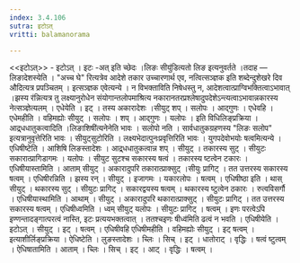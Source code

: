 ```yaml
---
index: 3.4.106
sutra: इटोऽत्‌
vritti: balamanorama

---
```

<<इटोऽत्>> - इटोऽत् । इटः -अत् इति च्छेदः ।लिङः सीयु॑डित्यतो लिङ इत्यनुवर्तते ।तदाह — लिङादेशस्येति । "अच्च घे" रित्यत्रेव आदेशे तकार उच्चारणार्थ एव, नत्वित्सञ्ज्ञक इति शब्देन्दुशेखरे दिव औदित्यत्र प्रपञ्चितम् । इत्सञ्ज्ञक एवेत्यन्ये । न विभक्ताविति निषेधस्तु न, आदेशत्वात्प्राग्विभक्तित्वाऽभावात् ।झस्य र॑न्नित्यत्र तु लक्ष्यानुरोधेन संयोगान्तलोपमाश्रित्य नकारानतरप्रश्लेषादुपदेशेऽन्त्यत्वाऽभावान्नकारस्य नेत्सञ्ज्ञेत्यलम् । एधेयेति । इट् । तस्य अकारादेशः ।सीयुट् शप् । सलोपः । आद्गुणः । एधेवहि । एधेमहीति । वहिमह्योः सीयुट् । सलोपः । शप् । आद्गुणः । यलोपः । इति विधिलिङ्प्रक्रिया । आद्र्धधातुकत्वादिति ।लिङाशिषी॑त्यनेनेति भावः । सलोपो नति । सार्वधातुकग्रहणस्य "लिङः सलोप" इत्यत्रानुवृत्तेरिति भावः । सीयुट्सुटोरिति । लक्ष्यभेदात्पुनःप्रवृत्तिरिति भावः । युगपदेवोभयोः षत्वमित्यन्ये । एधिषीष्टेति । आशिषि लिङस्तादेशः । आद्र्धधातुकत्वान्न शप् । सीयुट् । तकारस्य सुट् । सीयुटः सकारात्प्रागिडागमः । यलोपः । सीयुट सुटश्च सकारस्य षत्वं । तकारस्य ष्टत्वेन टकारः । एधिषीयास्तामिति । आताम् सीयुट् । अकारादुपरि तकारात्प्राक्सुट् ।सीयुः प्रागिट् । तत उत्तरस्य सकारस्य षत्वम् । एधिषीरन्निति । झस्य रन् । सीयुट् । इजागमः । यकारलोपः । षत्वम् । एधिषीष्ठा इति । थास् सीयुट् । थकारस्य सुट् । सीयुटः प्रागिट् । सकारद्वयस्य षत्वम् । थकारस्य ष्टुत्वेन ठकारः । रुत्वविसर्गौ । एधिषीयास्थामिति । आथाम् । सीयुट् । अकारादुपरि थकारात्प्राक्सुट् । सीयुटः प्रागिट् । तत उत्तरस्य सकारस्य षत्वम् । एधिषीध्वमिति । ध्वम् सीयुट् यलोपः । सीयुटः प्रागिट् । षत्वम् । इणः परत्वेऽपि इण्णन्तादङ्गात्परत्वं नास्ति, इटः प्रत्ययभक्तत्वात् । ततश्चइणः षीध्व॑मिति ढत्वं न भवति । एधिषीयेति । इटोऽत् । सीयुट् । इट् । षत्वम् । एधिषीवहि एधिषीमहीति । वहिमह्योः सीयुट् । इट् षत्वम् । इत्याशीर्लिङ्प्रक्रिया । ऐधिष्टेति । लुङस्तादेशः । च्लिः । सिच् । इट् । धातोराट् । वृद्धिः । षत्वं ष्टुत्वम् । ऐधिषातामिति । आताम् । च्लिः । सिच् । इट् । आट् । वृद्धिः । षत्वम् ।